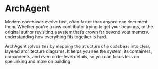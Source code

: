 # ArchAgent

Modern codebases evolve fast, often faster than anyone can document them. Whether you're a new contributor trying to get your bearings, or the original author revisiting a system that’s grown far beyond your memory, understanding how everything fits together is hard.

ArchAgent solves this by mapping the structure of a codebase into clear, layered architecture diagrams. It helps you see the system, its containers, components, and even code-level details, so you can focus less on spelunking and more on building.
